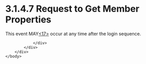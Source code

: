 <html dir="LTR" xmlns:mshelp="http://msdn.microsoft.com/mshelp" xmlns:ddue="http://ddue.schemas.microsoft.com/authoring/2003/5" xmlns:xlink="http://www.w3.org/1999/xlink" xmlns:tool="http://www.microsoft.com/tooltip">
    <head>
        <meta http-equiv="Content-Type" content="text/html; CHARSET=utf-8"></meta>
        <meta name="save" content="history"></meta>
        <title>3.1.4.7 Request to Get Member Properties</title>
        <xml>
            <mshelp:toctitle title="3.1.4.7 Request to Get Member Properties"></mshelp:toctitle>
            <mshelp:rltitle title="[MS-SSAS8]: Request to Get Member Properties"></mshelp:rltitle>
            <mshelp:keyword index="A" term="6f282c04-2f8e-469c-80e0-710a78370ee9"></mshelp:keyword>
            <mshelp:attr name="DCSext.ContentType" value="open specification"></mshelp:attr>
            <mshelp:attr name="AssetID" value="6f282c04-2f8e-469c-80e0-710a78370ee9"></mshelp:attr>
            <mshelp:attr name="TopicType" value="kbRef"></mshelp:attr>
            <mshelp:attr name="DCSext.Title" value="[MS-SSAS8]: Request to Get Member Properties" />
        </xml>
    </head>
    <body>
        <div id="header">
            <h1 class="heading">3.1.4.7 Request to Get Member Properties</h1>
        </div>
        <div id="mainSection">
            <div id="mainBody">
                <div id="allHistory" class="saveHistory"></div>
                <div id="sectionSection0" class="section" name="collapseableSection">
                    

<p>This event MAY<a id="Appendix_A_Target_17"></a><a href="05c9e5c4-4566-418c-a56e-69fca8d73f4b.html#Appendix_A_17" aria-label="Product behavior note 17">&lt;17&gt;</a> occur at
any time after the login sequence. </p>


                </div>
            </div>
        </div>
    </body>
</html>